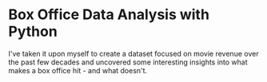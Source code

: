 # Box Office Data Analysis with Python
I've taken it upon myself to create a dataset focused on movie revenue over the past few decades and uncovered some interesting insights into what makes a box office hit - and what doesn't.
